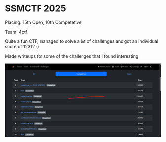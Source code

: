 # SSMCTF 2025
Placing: 15th Open, 10th Competetive

Team: 4ctf

Quite a fun CTF, managed to solve a lot of challenges and got an individual score of 12312 :)

Made writeups for some of the challenges that I found interesting

![scoreboard](/SSMCTF%202025/images/scoreboard.png)


